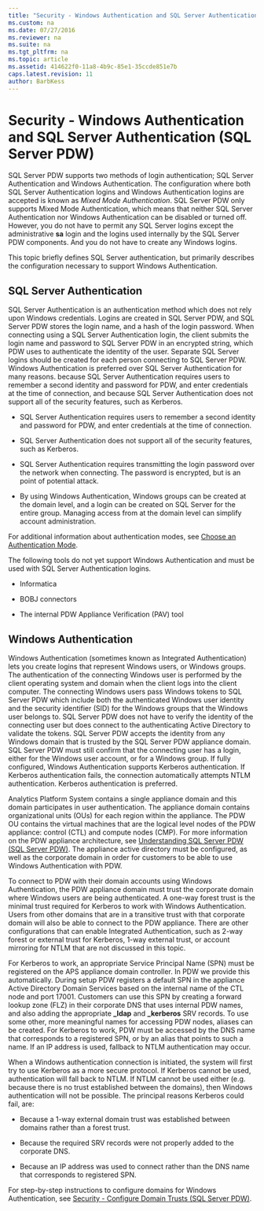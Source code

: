 ```yaml
---
title: "Security - Windows Authentication and SQL Server Authentication (SQL Server PDW)"
ms.custom: na
ms.date: 07/27/2016
ms.reviewer: na
ms.suite: na
ms.tgt_pltfrm: na
ms.topic: article
ms.assetid: 414622f0-11a8-4b9c-85e1-35ccde851e7b
caps.latest.revision: 11
author: BarbKess
---
```

# Security - Windows Authentication and SQL Server Authentication (SQL Server PDW)
SQL Server PDW supports two methods of login authentication; SQL Server Authentication and Windows Authentication. The configuration where both SQL Server Authentication logins and Windows Authentication logins are accepted is known as *Mixed Mode Authentication*. SQL Server PDW only supports Mixed Mode Authentication, which means that neither SQL Server Authentication nor Windows Authentication can be disabled or turned off. However, you do not have to permit any SQL Server logins except the administrative **sa** login and the logins used internally by the SQL Server PDW components. And you do not have to create any Windows logins.  
  
This topic briefly defines SQL Server authentication, but primarily describes the configuration necessary to support Windows Authentication.  
  
## SQL Server Authentication  
SQL Server Authentication is an authentication method which does not rely upon Windows credentials. Logins are created in SQL Server PDW, and SQL Server PDW stores the login name, and a hash of the login password. When connecting using a SQL Server Authentication login, the client submits the login name and password to SQL Server PDW in an encrypted string, which PDW uses to authenticate the identity of the user. Separate SQL Server logins should be created for each person connecting to SQL Server PDW. Windows Authentication is preferred over SQL Server Authentication for many reasons. because SQL Server Authentication requires users to remember a second identity and password for PDW, and enter credentials at the time of connection, and because SQL Server Authentication does not support all of the security features, such as Kerberos.  
  
-   SQL Server Authentication requires users to remember a second identity and password for PDW, and enter credentials at the time of connection.  
  
-   SQL Server Authentication does not support all of the security features, such as Kerberos.  
  
-   SQL Server Authentication requires transmitting the login password over the network when connecting. The password is encrypted, but is an point of potential attack.  
  
-   By using Windows Authentication, Windows groups can be created at the domain level, and a login can be created on SQL Server for the entire group. Managing access from at the domain level can simplify account administration.  
  
For additional information about authentication modes, see [Choose an Authentication Mode](http://technet.microsoft.com/en-us/library/ms144284.aspx).  
  
The following tools do not yet support Windows Authentication and must be used with SQL Server Authentication logins.  
  
-   Informatica  
  
-   BOBJ connectors  
  
-   The internal PDW Appliance Verification (PAV) tool  
  
## Windows Authentication  
Windows Authentication (sometimes known as Integrated Authentication) lets you create logins that represent Windows users, or Windows groups. The authentication of the connecting Windows user is performed by the client operating system and domain when the client logs into the client computer. The connecting Windows users pass Windows tokens to SQL Server PDW which include both the authenticated Windows user identity and the security identifier (SID) for the Windows groups that the Windows user belongs to. SQL Server PDW does not have to verify the identity of the connecting user but does connect to the authenticating Active Directory to validate the tokens. SQL Server PDW accepts the identity from any Windows domain that is trusted by the SQL Server PDW appliance domain. SQL Server PDW must still confirm that the connecting user has a login, either for the Windows user account, or for a Windows group. If fully configured, Windows Authentication supports Kerberos authentication. If Kerberos authentication fails, the connection automatically attempts NTLM authentication. Kerberos authentication is preferred.  
  
Analytics Platform System contains a single appliance domain and this domain participates in user authentication. The appliance domain contains organizational units (OUs) for each region within the appliance. The PDW OU contains the virtual machines that are the logical level nodes of the PDW appliance: control (CTL) and compute nodes (CMP). For more information on the PDW appliance architecture, see [Understanding SQL Server PDW &#40;SQL Server PDW&#41;](../../mpp/sqlpdw/understanding-sql-server-pdw-sql-server-pdw.md). The appliance active directory must be configured, as well as the corporate domain in order for customers to be able to use Windows Authentication with PDW.  
  
To connect to PDW with their domain accounts using Windows Authentication, the PDW appliance domain must trust the corporate domain where Windows users are being authenticated. A one-way forest trust is the minimal trust required for Kerberos to work with Windows Authentication. Users from other domains that are in a transitive trust with that corporate domain will also be able to connect to the PDW appliance. There are other configurations that can enable Integrated Authentication, such as 2-way forest or external trust for Kerberos, 1-way external trust, or account mirroring for NTLM that are not discussed in this topic.  
  
For Kerberos to work, an appropriate Service Principal Name (SPN) must be registered on the APS appliance domain controller. In PDW we provide this automatically. During setup PDW registers a default SPN in the appliance Active Directory Domain Services based on the internal name of the CTL node and port 17001. Customers can use this SPN by creating a forward lookup zone (FLZ) in their corporate DNS that uses internal PDW names, and also adding the appropriate **_ldap** and **_kerberos** SRV records. To use some other, more meaningful names for accessing PDW nodes, aliases can be created. For Kerberos to work, PDW must be accessed by the DNS name that corresponds to a registered SPN, or by an alias that points to such a name. If an IP address is used, fallback to NTLM authentication may occur.  
  
When a Windows authentication connection is initiated, the system will first try to use Kerberos as a more secure protocol. If Kerberos cannot be used, authentication will fall back to NTLM. If NTLM cannot be used either (e.g. because there is no trust established between the domains), then Windows authentication will not be possible. The principal reasons Kerberos could fail, are:  
  
-   Because a 1-way external domain trust was established between domains rather than a forest trust.  
  
-   Because the required SRV records were not properly added to the corporate DNS.  
  
-   Because an IP address was used to connect rather than the DNS name that corresponds to registered SPN.  
  
For step-by-step instructions to configure domains for Windows Authentication, see [Security - Configure Domain Trusts &#40;SQL Server PDW&#41;](../../mpp/sqlpdw/security-configure-domain-trusts-sql-server-pdw.md).  
  
